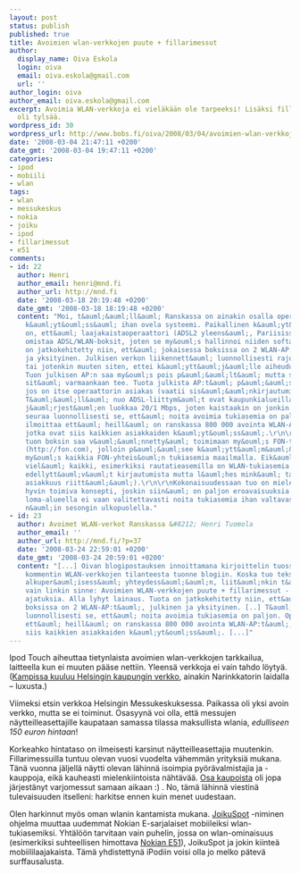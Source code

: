 ```yaml
---
layout: post
status: publish
published: true
title: Avoimien wlan-verkkojen puute + fillarimessut
author:
  display_name: Oiva Eskola
  login: oiva
  email: oiva.eskola@gmail.com
  url: ''
author_login: oiva
author_email: oiva.eskola@gmail.com
excerpt: Avoimia WLAN-verkkoja ei vieläkään ole tarpeeksi! Lisäksi fillarimessuilla
  oli tylsää.
wordpress_id: 30
wordpress_url: http://www.bobs.fi/oiva/2008/03/04/avoimien-wlan-verkkojen-puute-fillarimessut/
date: '2008-03-04 21:47:11 +0200'
date_gmt: '2008-03-04 19:47:11 +0200'
categories:
- ipod
- mobiili
- wlan
tags:
- wlan
- messukeskus
- nokia
- joiku
- ipod
- fillarimessut
- e51
comments:
- id: 22
  author: Henri
  author_email: henri@mnd.fi
  author_url: http://mnd.fi
  date: '2008-03-18 20:19:48 +0200'
  date_gmt: '2008-03-18 18:19:48 +0200'
  content: "Moi, t&auml;&auml;ll&auml; Ranskassa on ainakin osalla operaattoreista
    k&auml;yt&ouml;ss&auml; ihan ovela systeemi. Paikallinen k&auml;yt&auml;nt&ouml;
    on, ett&auml; laajakaistaoperaattori (ADSL2 yleens&auml;, Pariisissa jopa kuitua)
    omistaa ADSL/WLAN-boksit, joten se my&ouml;s hallinnoi niiden softaa. Tuota
    on jatkokehitetty niin, ett&auml; jokaisessa boksissa on 2 WLAN-AP:t&auml;, julkinen
    ja yksityinen. Julkisen verkon liikennett&auml; luonnollisesti rajoitetaan QoS:ll&auml;
    tai jotenkin muuten siten, ettei k&auml;ytt&auml;j&auml;lle aiheudu ongelmia.
    Tuon julkisen AP:n saa my&ouml;s pois p&auml;&auml;lt&auml; mutta suurin osa ei
    sit&auml; varmaankaan tee. Tuota julkista AP:t&auml; p&auml;&auml;see k&auml;ytt&auml;m&auml;&auml;n
    jos on itse operaattorin asiakas (vaatii sis&auml;&auml;nkirjautumisen nettisivulla).
    T&auml;&auml;ll&auml; nuo ADSL-liittym&auml;t ovat kaupunkialueilla k&auml;yt&auml;nn&ouml;ss&auml;
    j&auml;rjest&auml;en luokkaa 20/1 Mbps, joten kaistaakin on jonkin verran.\r\n\r\nT&auml;st&auml;
    seuraa luonnollisesti se, ett&auml; noita avoimia tukiasemia on paljon. Operaattori
    ilmoittaa ett&auml; heill&auml; on ranskassa 800 000 avointa WLAN-AP:t&auml;,
    jotka ovat siis kaikkien asiakkaiden k&auml;yt&ouml;ss&auml;.\r\n\r\nLis&auml;boonuksena
    tuon boksin saa v&auml;&auml;nnetty&auml; toimimaan my&ouml;s FON-tukiasemana
    (http://fon.com), jolloin p&auml;&auml;see k&auml;ytt&auml;m&auml;&auml;n
    my&ouml;s kaikkia FON-yhteis&ouml;n tukiasemia maailmalla. Eik&auml; siin&auml;
    viel&auml; kaikki, esimerkiksi rautatieasemilla on WLAN-tukiasemia (jotka tosin
    edellytt&auml;v&auml;t kirjautumista mutta l&auml;hes mink&auml; tahansa operaattorin
    asiakkuus riitt&auml;&auml;).\r\n\r\nKokonaisuudessaan tuo on mielest&auml;ni
    hyvin toimiva konsepti, joskin siin&auml; on paljon eroavaisuuksia Suomeen. T&auml;&auml;ll&auml;
    loma-alueella ei vaan valitettavasti noita tukiasemia ihan valtavasti ole - ainakaan
    n&auml;in sesongin ulkopuolella."
- id: 23
  author: Avoimet WLAN-verkot Ranskassa &#8212; Henri Tuomola
  author_email: ''
  author_url: http://mnd.fi/?p=37
  date: '2008-03-24 22:59:01 +0200'
  date_gmt: '2008-03-24 20:59:01 +0200'
  content: "[...] Oivan blogipostauksen innoittamana kirjoittelin tuossa yksi p&auml;iv&auml;
    kommentin WLAN-verkkojen tilanteesta tuonne blogiin. Koska tuo teksti lienee informativiisempi
    alkuper&auml;isess&auml; yhteydess&auml;&auml;n, liit&auml;nkin t&auml;h&auml;n
    vain linkin sinne: Avoimien WLAN-verkkojen puute + fillarimessut - Oivallisia
    ajatuksia. Alla lyhyt lainaus. Tuota on jatkokehitetty niin, ett&auml; jokaisessa
    boksissa on 2 WLAN-AP:t&auml;, julkinen ja yksityinen. [..] T&auml;st&auml; seuraa
    luonnollisesti se, ett&auml; noita avoimia tukiasemia on paljon. Operaattori ilmoittaa
    ett&auml; heill&auml; on ranskassa 800 000 avointa WLAN-AP:t&auml;, jotka ovat
    siis kaikkien asiakkaiden k&auml;yt&ouml;ss&auml;. [...]"
---
```

<p>Ipod Touch aiheuttaa tietynlaista avoimien wlan-verkkojen tarkkailua, laitteella kun ei muuten p&auml;&auml;se nettiin. Yleens&auml; verkkoja ei vain tahdo l&ouml;yty&auml;. (<a href="http://oivaeskola.fi/2008/01/08/wlan-hotspotteja/">Kampissa kuuluu Helsingin kaupungin verkko</a>, ainakin Narinkkatorin laidalla &ndash; luxusta.)</p>
<p>Viimeksi etsin verkkoa Helsingin Messukeskuksessa. Paikassa oli yksi avoin verkko,  mutta se ei toiminut. Osasyyn&auml; voi olla, ett&auml; messujen n&auml;ytteilleasettajille kaupataan samassa tilassa maksullista wlania, <em>edulliseen 150 euron hintaan</em>!</p>
<p>Korkeahko hintataso on ilmeisesti karsinut n&auml;ytteilleasettajia muutenkin. Fillarimessuilla tuntuu olevan vuosi vuodelta v&auml;hemm&auml;n yrityksi&auml; mukana. T&auml;n&auml; vuonna j&auml;ljell&auml; n&auml;ytti olevan l&auml;hinn&auml; isoimpia py&ouml;r&auml;valmistajia ja -kauppoja, eik&auml; kauheasti mielenkiintoista n&auml;ht&auml;v&auml;&auml;. <a href="http://www.foxcomp.fi/">Osa kaupoista</a> oli jopa j&auml;rjest&auml;nyt varjomessut samaan aikaan :) . No, t&auml;m&auml; l&auml;hinn&auml; viestin&auml; tulevaisuuden itselleni: harkitse ennen kuin menet uudestaan.</p>
<p>Olen harkinnut my&ouml;s oman wlanin kantamista mukana. <a href="http://www.joiku.com/?action=products&amp;mode=productDetails&amp;product_id=310">JoikuSpot</a> -niminen ohjelma muuttaa uudemmat Nokian E-sarjalaiset mobiileiksi wlan-tukiasemiksi. Yht&auml;l&ouml;&ouml;n tarvitaan vain puhelin, jossa on wlan-ominaisuus (esimerkiksi suhteellisen himottava <a href="http://www.nokia.fi/E51">Nokian E51</a>), JoikuSpot ja jokin kiinte&auml; mobiililaajakaista. T&auml;m&auml; yhdistettyn&auml; iPodiin voisi olla jo melko p&auml;tev&auml; surffausalusta.</p>
